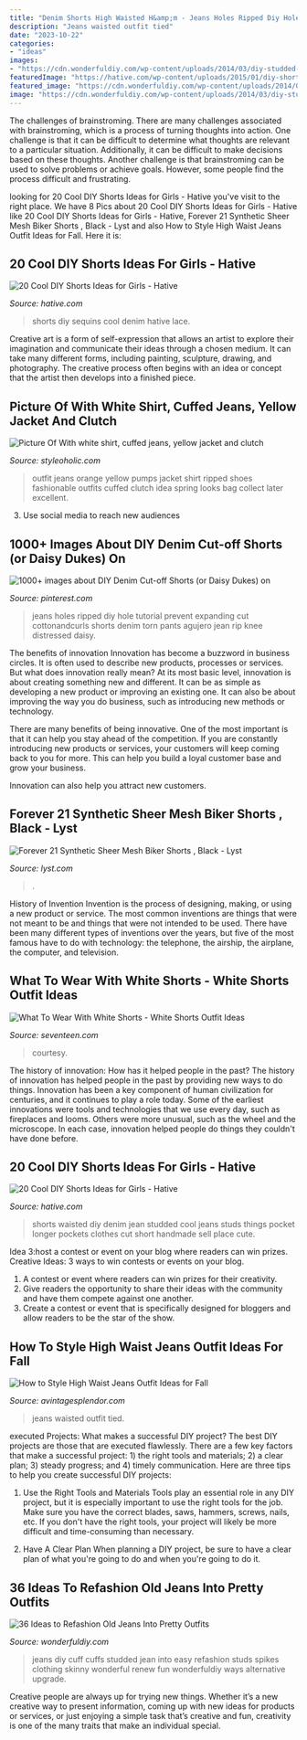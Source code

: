 ```yaml
---
title: "Denim Shorts High Waisted H&amp;m - Jeans Holes Ripped Diy Hole Tutorial Prevent Expanding Cut Cottonandcurls Shorts Denim Torn Pants Agujero Jean Rip Knee Distressed Daisy"
description: "Jeans waisted outfit tied"
date: "2023-10-22"
categories:
- "ideas"
images:
- "https://cdn.wonderfuldiy.com/wp-content/uploads/2014/03/diy-studded-cuff-jeans-wonderfuldiy.jpg"
featuredImage: "https://hative.com/wp-content/uploads/2015/01/diy-shorts-ideas/18-sequins-shorts.jpg"
featured_image: "https://cdn.wonderfuldiy.com/wp-content/uploads/2014/03/diy-studded-cuff-jeans-wonderfuldiy.jpg"
image: "https://cdn.wonderfuldiy.com/wp-content/uploads/2014/03/diy-studded-cuff-jeans-wonderfuldiy.jpg"
---
```



The challenges of brainstroming.
There are many challenges associated with brainstroming, which is a process of turning thoughts into action. One challenge is that it can be difficult to determine what thoughts are relevant to a particular situation. Additionally, it can be difficult to make decisions based on these thoughts. Another challenge is that brainstroming can be used to solve problems or achieve goals. However, some people find the process difficult and frustrating.

	

		
looking for 20 Cool DIY Shorts Ideas for Girls - Hative you've visit to the right place. We have 8 Pics about 20 Cool DIY Shorts Ideas for Girls - Hative like 20 Cool DIY Shorts Ideas for Girls - Hative, Forever 21 Synthetic Sheer Mesh Biker Shorts , Black - Lyst and also How to Style High Waist Jeans Outfit Ideas for Fall. Here it is:
		
    
## 20 Cool DIY Shorts Ideas For Girls - Hative

<img loading=lazy src="https://hative.com/wp-content/uploads/2015/01/diy-shorts-ideas/18-sequins-shorts.jpg" onerror="this.onerror=null;this.src='https://tse3.mm.bing.net/th?id=OIP.kaHg9N73PiEZxfPL-y8W4gHaE7&amp;pid=15.1';" alt="20 Cool DIY Shorts Ideas for Girls - Hative">

_Source: hative.com_

>shorts diy sequins cool denim hative lace. 

	

Creative art is a form of self-expression that allows an artist to explore their imagination and communicate their ideas through a chosen medium. It can take many different forms, including painting, sculpture, drawing, and photography. The creative process often begins with an idea or concept that the artist then develops into a finished piece.

    
## Picture Of With White Shirt, Cuffed Jeans, Yellow Jacket And Clutch

<img loading=lazy src="https://i.styleoholic.com/2017/02/With-white-shirt-cuffed-jeans-yellow-jacket-and-clutch.jpg" onerror="this.onerror=null;this.src='https://tse1.mm.bing.net/th?id=OIP.bv4qdGWQ5mqmlyMUZDXxmgAAAA&amp;pid=15.1';" alt="Picture Of With white shirt, cuffed jeans, yellow jacket and clutch">

_Source: styleoholic.com_

>outfit jeans orange yellow pumps jacket shirt ripped shoes fashionable outfits cuffed clutch idea spring looks bag collect later excellent. 

	

3. Use social media to reach new audiences

    
## 1000+ Images About DIY Denim Cut-off Shorts (or Daisy Dukes) On

<img loading=lazy src="https://s-media-cache-ak0.pinimg.com/736x/0a/06/85/0a0685c8465f8831b184349002225a7c.jpg" onerror="this.onerror=null;this.src='https://tse2.mm.bing.net/th?id=OIP.nvAotbRKfTTixQdXghcKGgHaNK&amp;pid=15.1';" alt="1000+ images about DIY Denim Cut-off Shorts (or Daisy Dukes) on">

_Source: pinterest.com_

>jeans holes ripped diy hole tutorial prevent expanding cut cottonandcurls shorts denim torn pants agujero jean rip knee distressed daisy. 

	

The benefits of innovation
Innovation has become a buzzword in business circles. It is often used to describe new products, processes or services. But what does innovation really mean?
At its most basic level, innovation is about creating something new and different. It can be as simple as developing a new product or improving an existing one. It can also be about improving the way you do business, such as introducing new methods or technology.

There are many benefits of being innovative. One of the most important is that it can help you stay ahead of the competition. If you are constantly introducing new products or services, your customers will keep coming back to you for more. This can help you build a loyal customer base and grow your business.

Innovation can also help you attract new customers.

    
## Forever 21 Synthetic Sheer Mesh Biker Shorts , Black - Lyst

<img loading=lazy src="https://cdna.lystit.com/photos/forever21/b570c2bf/forever-21-Black-Sheer-Mesh-Biker-Shorts-Black.jpeg" onerror="this.onerror=null;this.src='https://tse3.mm.bing.net/th?id=OIP.b3S9y_gERu4zaobwUIn3hwHaLH&amp;pid=15.1';" alt="Forever 21 Synthetic Sheer Mesh Biker Shorts , Black - Lyst">

_Source: lyst.com_

>. 

	

History of Invention
Invention is the process of designing, making, or using a new product or service. The most common inventions are things that were not meant to be and things that were not intended to be used. There have been many different types of inventions over the years, but five of the most famous have to do with technology: the telephone, the airship, the airplane, the computer, and television.

    
## What To Wear With White Shorts - White Shorts Outfit Ideas

<img loading=lazy src="https://hips.hearstapps.com/hmg-prod.s3.amazonaws.com/images/gettyimages-1011273740.jpg?crop=1xw:1xh;center,top&amp;resize=480:*" onerror="this.onerror=null;this.src='https://tse3.mm.bing.net/th?id=OIP.B6RhKRU9ihB69pg8bWIbHgHaLH&amp;pid=15.1';" alt="What To Wear With White Shorts - White Shorts Outfit Ideas">

_Source: seventeen.com_

>courtesy. 

	

The history of innovation: How has it helped people in the past?
The history of innovation has helped people in the past by providing new ways to do things. Innovation has been a key component of human civilization for centuries, and it continues to play a role today. Some of the earliest innovations were tools and technologies that we use every day, such as fireplaces and looms. Others were more unusual, such as the wheel and the microscope. In each case, innovation helped people do things they couldn't have done before.

    
## 20 Cool DIY Shorts Ideas For Girls - Hative

<img loading=lazy src="https://hative.com/wp-content/uploads/2015/01/diy-shorts-ideas/6-studded-shorts.jpg" onerror="this.onerror=null;this.src='https://tse1.mm.bing.net/th?id=OIP.JyMMZcfxKqDM6bCZ5YJPCQHaLH&amp;pid=15.1';" alt="20 Cool DIY Shorts Ideas for Girls - Hative">

_Source: hative.com_

>shorts waisted diy denim jean studded cool jeans studs things pocket longer pockets clothes cut short handmade sell place cute. 

	

Idea 3:host a contest or event on your blog where readers can win prizes.
Creative Ideas: 3 ways to win contests or events on your blog.
1. A contest or event where readers can win prizes for their creativity.
2. Give readers the opportunity to share their ideas with the community and have them compete against one another.
3. Create a contest or event that is specifically designed for bloggers and allow readers to be the star of the show.

    
## How To Style High Waist Jeans Outfit Ideas For Fall

<img loading=lazy src="https://www.avintagesplendor.com/wp-content/uploads/2017/08/charles-angels-jeans-5855.jpg" onerror="this.onerror=null;this.src='https://tse4.mm.bing.net/th?id=OIP.sMtC5BO2jBng_d1AO2fRawHaLH&amp;pid=15.1';" alt="How to Style High Waist Jeans Outfit Ideas for Fall">

_Source: avintagesplendor.com_

>jeans waisted outfit tied. 

	

executed Projects: What makes a successful DIY project?
The best DIY projects are those that are executed flawlessly. There are a few key factors that make a successful project: 1) the right tools and materials; 2) a clear plan; 3) steady progress; and 4) timely communication. Here are three tips to help you create successful DIY projects:
1. Use the Right Tools and Materials
Tools play an essential role in any DIY project, but it is especially important to use the right tools for the job. Make sure you have the correct blades, saws, hammers, screws, nails, etc. If you don't have the right tools, your project will likely be more difficult and time-consuming than necessary.

2. Have A Clear Plan
When planning a DIY project, be sure to have a clear plan of what you're going to do and when you're going to do it.

    
## 36 Ideas To Refashion Old Jeans Into Pretty Outfits

<img loading=lazy src="https://cdn.wonderfuldiy.com/wp-content/uploads/2014/03/diy-studded-cuff-jeans-wonderfuldiy.jpg" onerror="this.onerror=null;this.src='https://tse3.mm.bing.net/th?id=OIP.nfylHHY8yMH06niS7KNzsgHaMW&amp;pid=15.1';" alt="36 Ideas to Refashion Old Jeans Into Pretty Outfits">

_Source: wonderfuldiy.com_

>jeans diy cuff cuffs studded jean into easy refashion studs spikes clothing skinny wonderful renew fun wonderfuldiy ways alternative upgrade. 

	

Creative people are always up for trying new things. Whether it’s a new creative way to present information, coming up with new ideas for products or services, or just enjoying a simple task that’s creative and fun, creativity is one of the many traits that make an individual special.

